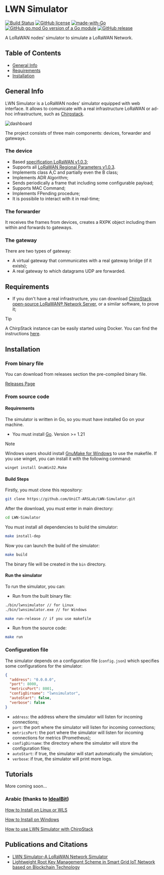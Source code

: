 # LWN Simulator

[![Build Status](https://www.travis-ci.com/UniCT-ARSLab/LWN-Simulator.svg?branch=main)](https://www.travis-ci.com/UniCT-ARSLab/LWN-Simulator)
[![GitHub license](https://img.shields.io/github/license/UniCT-ARSLab/LWN-Simulator)](https://github.com/UniCT-ARSLab/LWN-Simulator/blob/main/LICENSE.txt)
[![made-with-Go](https://img.shields.io/badge/Made%20with-Go-1f425f.svg)](https://golang.org)
[![GitHub go.mod Go version of a Go module](https://img.shields.io/github/go-mod/go-version/UniCT-ARSLab/LWN-Simulator.svg)](https://github.com/UniCT-ARSLab/LWN-Simulator)
[![GitHub release](https://img.shields.io/github/release/UniCT-ARSLab/LWN-Simulator.svg)](https://github.com/UniCT-ARSLab/LWN-Simulator/releases/)

A LoRaWAN nodes' simulator to simulate a LoRaWAN Network.

## Table of Contents

* [General Info](#general-info)
* [Requirements](#requirements)
* [Installation](#installation)

## General Info

LWN Simulator is a LoRaWAN nodes' simulator equipped with web interface. It allows to comunicate with a real
infrastructure LoRaWAN or ad-hoc infrastructure, such as [Chirpstack](https://www.chirpstack.io/).

![dashboard](./github/dashboard.png)

The project consists of three main components: devices, forwarder and gateways.

### The device

* Based [specification LoRaWAN v1.0.3](https://lora-alliance.org/resource_hub/lorawan-specification-v1-0-3/);
* Supports
  all [LoRaWAN Regional Parameters v1.0.3](https://lora-alliance.org/resource_hub/lorawan-regional-parameters-v1-0-3reva/).
* Implements class A,C and partially even the B class;
* Implements ADR Algorithm;
* Sends periodically a frame that including some configurable payload;
* Supports MAC Command;
* Implements FPending procedure;
* It is possibile to interact with it in real-time;

### The forwarder

It receives the frames from devices, creates a RXPK object including them within and forwards to gateways.

### The gateway

There are two types of gateway:

* A virtual gateway that communicates with a real gateway bridge (if it exists);
* A real gateway to which datagrams UDP are forwarded.

## Requirements

* If you don't have a real infrastructure, you can
  download [ChirpStack open-source LoRaWAN® Network Server](https://www.chirpstack.io/project/), or a similar software,
  to prove it;

> [!TIP]
> A ChirpStack instance can be easily started using Docker. You can find the
> instructions [here](https://www.chirpstack.io/docs/getting-started/docker.html).

## Installation

### From binary file

You can download from releases section the pre-compiled binary file.

[Releases Page](https://github.com/UniCT-ARSLab/LWN-Simulator/releases)

### From source code

#### Requirements

The simulator is written in Go, so you must have installed Go on your machine.

* You must install [Go](https://golang.org/). Version >= 1.21

> [!NOTE]
> Windows users should install [GnuMake for Windows](https://www.gnu.org/software/make/) to use the makefile.
> If you use winget, you can install it with the following command:
> ```bash
> winget install GnuWin32.Make
> ```

#### Build Steps

Firstly, you must clone this repository:

```bash
git clone https://github.com/UniCT-ARSLab/LWN-Simulator.git
```

After the download, you must enter in main directory:

```bash
cd LWN-Simulator
```

You must install all dependencies to build the simulator:

```bash
make install-dep
```

Now you can launch the build of the simulator:

```bash
make build
```

The binary file will be created in the `bin` directory.

#### Run the simulator

To run the simulator, you can:

- Run from the built binary file:

```bash
./bin/lwnsimulator // for Linux
./bin/lwnsimulator.exe // for Windows

make run-release // if you use makefile
```

- Run from the source code:

```bash
make run
```

### Configuration file

The simulator depends on a configuration file (`config.json`) which specifies some configurations for the simulator:

```json
{
  "address": "0.0.0.0",
  "port": 8000,
  "metricsPort": 8001,
  "configDirname": "lwnsimulator",
  "autoStart": false,
  "verbose": false
}
```

- `address`: the address where the simulator will listen for incoming connections;
- `port`: the port where the simulator will listen for incoming connections;
- `metricsPort`: the port where the simulator will listen for incoming connections for metrics (Prometheus);
- `configDirname`: the directory where the simulator will store the configuration files;
- `autoStart`: if true, the simulator will start automatically the simulation;
- `verbose`: if true, the simulator will print more logs.

## Tutorials

More coming soon...

### Arabic (thanks to [IdealBit](https://www.youtube.com/@IdealBit365))

[How to Install on Linux or WLS](https://www.youtube.com/watch?v=TEZcyVdanYE)

[How to Install on Windows](https://www.youtube.com/watch?v=BbemBm3Lzvo)

[How to use LWN Simulator with ChirpStack](https://www.youtube.com/watch?v=OpQkb00gfjs)

## Publications and Citations

- [LWN Simulator-A LoRaWAN Network Simulator](https://ieeexplore.ieee.org/document/10477816)
- [Lightweight Root Key Management Scheme in Smart Grid IoT Network based on Blockchain Technology](https://www.researchsquare.com/article/rs-3330383/v1)